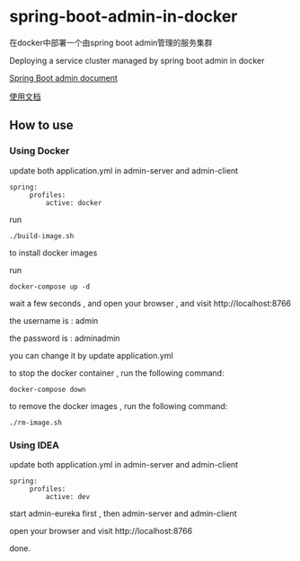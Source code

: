 # spring-boot-admin-in-docker
在docker中部署一个由spring boot admin管理的服务集群 

Deploying a service cluster managed by spring boot admin in docker

[Spring Boot admin document](http://codecentric.github.io/spring-boot-admin/2.0.2/#getting-started)

[使用文档](https://github.com/liumapp/spring-boot-admin-in-docker/wiki)

## How to use

### Using Docker

update both application.yml in admin-server and admin-client


    spring:
         profiles:
             active: docker
             
run 

    ./build-image.sh
    
to install docker images

run 

    docker-compose up -d
    
wait a few seconds , and open your browser , and visit http://localhost:8766

the username is : admin

the password is : adminadmin

you can change it by update application.yml

to stop the docker container , run the following command:

    docker-compose down
    
to remove the docker images , run the following command:

    ./rm-image.sh                                

### Using IDEA

update both application.yml in admin-server and admin-client

    spring:
         profiles:
             active: dev
             
start admin-eureka first , then admin-server and admin-client

open your browser and visit http://localhost:8766

done.   







                      